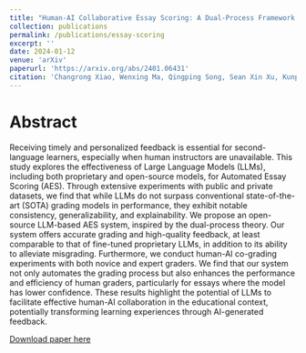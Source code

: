 ```yaml
---
title: "Human-AI Collaborative Essay Scoring: A Dual-Process Framework with LLMs"
collection: publications
permalink: /publications/essay-scoring
excerpt: ''
date: 2024-01-12
venue: 'arXiv'
paperurl: 'https://arxiv.org/abs/2401.06431'
citation: 'Changrong Xiao, Wenxing Ma, Qingping Song, Sean Xin Xu, Kunpeng Zhang, Yufang Wang, and Qi Fu. 2025. Human-AI Collaborative Essay Scoring: A Dual-Process Framework with LLMs. In LAK25: The 15th International Learning Analytics and Knowledge Conference (LAK 2025), March 03–07, 2025, Dublin, Ireland. '
---
```

Abstract
===

Receiving timely and personalized feedback is essential for second-language learners, especially when human instructors are unavailable. This study explores the effectiveness of Large Language Models (LLMs), including both proprietary and open-source models, for Automated Essay Scoring (AES). Through extensive experiments with public and private datasets, we find that while LLMs do not surpass conventional state-of-the-art (SOTA) grading models in performance, they exhibit notable consistency, generalizability, and explainability. We propose an open-source LLM-based AES system, inspired by the dual-process theory. Our system offers accurate grading and high-quality feedback, at least comparable to that of fine-tuned proprietary LLMs, in addition to its ability to alleviate misgrading. Furthermore, we conduct human-AI co-grading experiments with both novice and expert graders. We find that our system not only automates the grading process but also enhances the performance and efficiency of human graders, particularly for essays where the model has lower confidence. These results highlight the potential of LLMs to facilitate effective human-AI collaboration in the educational context, potentially transforming learning experiences through AI-generated feedback.

[Download paper here](https://arxiv.org/abs/2401.06431)

